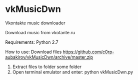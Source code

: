 vkMusicDwn
==========

Vkontakte music downloader

Download music from vkotante.ru

Requirements: Python 2.7

How to use:
Download files https://github.com/c0rp-aubakirov/vkMusicDwn/archive/master.zip
1. Extract files to folder some folder
2. Open terminal emulator and enter:
   python vkMusicDwn.py
